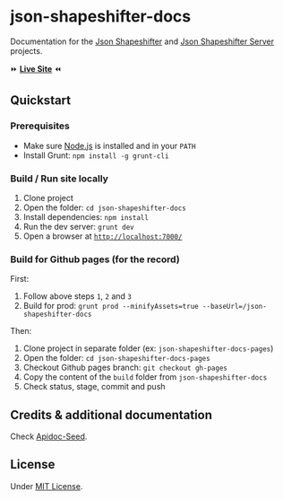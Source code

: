 # json-shapeshifter-docs

Documentation for the [Json Shapeshifter](https://github.com/fpoulin/json-shapeshifter) and [Json Shapeshifter Server](https://github.com/fpoulin/json-shapeshifter-server) projects.

:fast_forward: **[Live Site](https://fpoulin.github.com/json-shapeshifter-docs)** :rewind:

## Quickstart

### Prerequisites

  - Make sure [Node.js](http://nodejs.org/) is installed and in your `PATH`
  - Install Grunt: `npm install -g grunt-cli`

### Build / Run site locally

  1. Clone project
  2. Open the folder: `cd json-shapeshifter-docs`
  3. Install dependencies: `npm install`
  4. Run the dev server: `grunt dev`
  5. Open a browser at [`http://localhost:7000/`](http://localhost:7000/)

### Build for Github pages (for the record)

First:
  1. Follow above steps `1`, `2` and `3`
  2. Build for prod: `grunt prod --minifyAssets=true --baseUrl=/json-shapeshifter-docs`

Then:
  1. Clone project in separate folder (ex: `json-shapeshifter-docs-pages`)
  2. Open the folder: `cd json-shapeshifter-docs-pages`
  2. Checkout Github pages branch: `git checkout gh-pages`
  3. Copy the content of the `build` folder from `json-shapeshifter-docs`
  4. Check status, stage, commit and push

## Credits & additional documentation

Check [Apidoc-Seed](https://github.com/lotaris/apidoc-seed).

## License

Under [MIT License](http://opensource.org/licenses/MIT).
